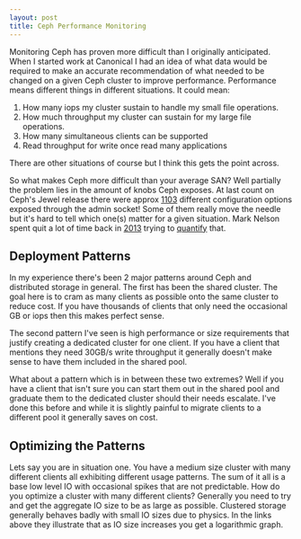 ```yaml
---
layout: post
title: Ceph Performance Monitoring
---
```


Monitoring Ceph has proven more difficult than I originally anticipated. When I started work at
Canonical I had an idea of what data would be required to make an accurate recommendation of
what needed to be changed on a given Ceph cluster to improve performance.  Performance means
different things in different situations.  It could mean:
1. How many iops my cluster sustain to handle my small file operations.
2. How much throughput my cluster can sustain for my large file operations.
3. How many simultaneous clients can be supported
4. Read throughput for write once read many applications

There are other situations of course but I think this gets the point across.

So what makes Ceph more difficult than your average SAN?  Well partially the
problem lies in the amount of knobs Ceph exposes.  At last count on Ceph's
Jewel release there were approx [1103](https://gist.github.com/cholcombe973/e51db4674fe2fcb667fb4e44bd003e3b) different configuration options exposed through
the admin socket!  Some of them really move the needle but it's hard to tell
which one(s) matter for a given situation. Mark Nelson spent quit a lot of time
back in [2013](http://ceph.com/community/ceph-performance-part-1-disk-controller-write-throughput/) trying to [quantify](http://ceph.com/community/ceph-performance-part-2-write-throughput-without-ssd-journals/) that.

## Deployment Patterns
In my experience there's been 2 major patterns around Ceph and distributed
storage in general.  The first has been the shared cluster.  The goal here is
to cram as many clients as possible onto the same cluster to reduce cost. If you
have thousands of clients that only need the occasional GB or iops then this
makes perfect sense.

The second pattern I've seen is high performance or size requirements that justify creating a dedicated cluster for one client.  If you have a client that mentions they need 30GB/s write throughput it generally doesn't make sense to have them included in the shared pool.

What about a pattern which is in between these two extremes?  Well if you have
a client that isn't sure you can start them out in the shared pool and graduate
them to the dedicated cluster should their needs escalate.  I've done this before
and while it is slightly painful to migrate clients to a different pool it
generally saves on cost.

## Optimizing the Patterns

Lets say you are in situation one.  You have a medium size cluster with many
different clients all exhibiting different usage patterns. The sum of it all
is a base low level IO with occasional spikes that are not predictable. How do
you optimize a cluster with many different clients?  Generally you need to
try and get the aggregate IO size to be as large as possible.  Clustered storage
generally behaves badly with small IO sizes due to physics.  In the links above
they illustrate that as IO size increases you get a logarithmic graph.  
